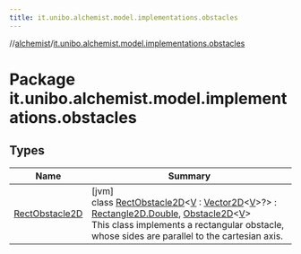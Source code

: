 ```yaml
---
title: it.unibo.alchemist.model.implementations.obstacles
---
```

//[alchemist](../../index.html)/[it.unibo.alchemist.model.implementations.obstacles](index.html)



# Package it.unibo.alchemist.model.implementations.obstacles



## Types


| Name | Summary |
|---|---|
| [RectObstacle2D](-rect-obstacle2-d/index.html) | [jvm]<br>class [RectObstacle2D](-rect-obstacle2-d/index.html)<[V](-rect-obstacle2-d/index.html) : [Vector2D](../it.unibo.alchemist.model.interfaces.geometry/-vector2-d/index.html)<[V](../it.unibo.alchemist.model.interfaces/-obstacle2-d/index.html)>?> : [Rectangle2D.Double](https://docs.oracle.com/javase/8/docs/api/java/awt/geom/Rectangle2D.Double.html), [Obstacle2D](../it.unibo.alchemist.model.interfaces/-obstacle2-d/index.html)<[V](../it.unibo.alchemist.model.interfaces/-obstacle2-d/index.html)> <br>This class implements a rectangular obstacle, whose sides are parallel to the cartesian axis. |

